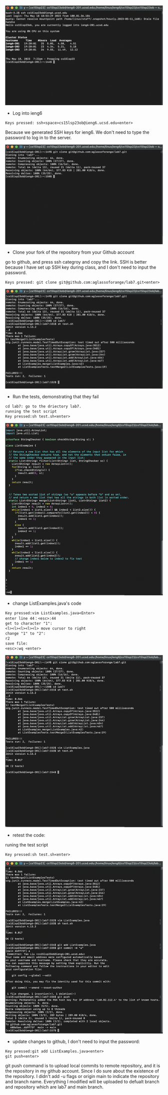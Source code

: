 ![Image](lab4_1.png)

* Log into ieng6 <br />
```
Keys pressed: ssh<space>cs15lsp23ob@ieng6.ucsd.edu<enter>
```

Because we generated SSH keys for ieng6. 
We don't need to type the password to log in to the server.

![Image](lab4_2.png)

* Clone your fork of the repository from your Github account<br />


go to github, and press ssh categroy and copy the link.
SSH is better because I have set up SSH key during class,
and I don't need to input the password.
```
Keys pressed: git clone git@github.com:aglassoforange/lab7.git<enter>
```


![Image](lab4_3.png)

* Run the tests, demonstrating that they fail <br />

```
cd lab7: go to the driectory lab7.
running the test script
Key pressed:sh test.sh<enter>
```



![Image](lab4_4.png)
* change ListExamples.java's code

 ```
Key pressed:vim ListExamples.java<Enter> 
enter line 44：<esc>:44 
get to character "1":
<l><l><l><l><l> move cursor to right
change "1" to "2":
r2
save file:
<esc>:wq <enter>
```


![Image](lab4_7.png)
* retest the code:

runing the test script
```
Key pressed:sh test.sh<enter>
```


![Image](lab4_8.png)
* update changes to github, I don't need to input the password:
```
Key pressed:git add ListExamples.java<enter>  
git push<enter>
```
git push command is to upload local commits to remote repository, 
and it is the repository in my github account. Since I do sure about the existence of the repository.
I didn't add -u flags or origin main to indicate the repository and branch name.
Everything I modified will be uploaded to defualt branch and repository which are lab7 and main branch.

